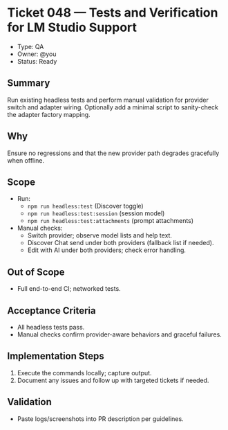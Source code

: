 # Ticket 048 — Tests and Verification for LM Studio Support

- Type: QA
- Owner: @you
- Status: Ready

## Summary
Run existing headless tests and perform manual validation for provider switch and adapter wiring. Optionally add a minimal script to sanity-check the adapter factory mapping.

## Why
Ensure no regressions and that the new provider path degrades gracefully when offline.

## Scope
- Run:
  - `npm run headless:test` (Discover toggle)
  - `npm run headless:test:session` (session model)
  - `npm run headless:test:attachments` (prompt attachments)
- Manual checks:
  - Switch provider; observe model lists and help text.
  - Discover Chat send under both providers (fallback list if needed).
  - Edit with AI under both providers; check error handling.

## Out of Scope
- Full end-to-end CI; networked tests.

## Acceptance Criteria
- All headless tests pass.
- Manual checks confirm provider-aware behaviors and graceful failures.

## Implementation Steps
1. Execute the commands locally; capture output.
2. Document any issues and follow up with targeted tickets if needed.

## Validation
- Paste logs/screenshots into PR description per guidelines.

